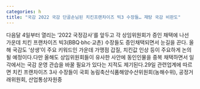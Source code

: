 ```yaml
---
categories: h
title: "국감 2022 국감 단골손님된 치킨프랜차이즈 빅3 수장들… 재탕 국감 비판도"
---
```

다음달 4일부터 열리는 ‘2022 국정감사’를 앞두고 각 상임위원회가 증인 채택에 나선 가운데 치킨 프랜차이즈 빅3(BBQ·bhc·교촌) 수장들도 증인채택되면서 눈길을 끈다. 올해 국감도 ‘상생’이 주요 키워드인 가운데 가맹점 갑질, 치킨값 인상 등이 주요하게 논의될 예정이다.다만 올해도 상임위원회들이 유사한 사안에 동인인물을 중복 채택하면서 일각에서는 국감 운영 관습을 바꿀 필요가 있다는 지적도 제기된다.29일 관련업계에 따르면 치킨 프랜차이즈 3사 수장들이 국회 농림축산식품해양수산위원회(농해수위), 공정거래위원회, 산업통상자원중